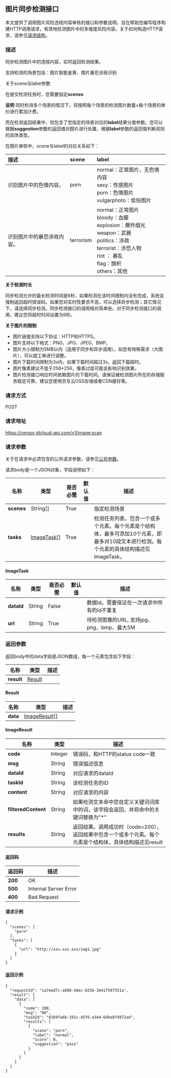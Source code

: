 ## 		图片同步检测接口

本文提供了调用图片风险违规内容审核的接口和参数说明，旨在帮助您编写程序构建HTTP调用请求，有效地检测图片中的多维度风险内容。关于如何构造HTTP请求，请参见[请求结构](https://docs.jdcloud.com/cn/common-declaration/api/call-methods)。

### 描述

同步检测图片中的违规内容，实时返回检测结果。

支持检测的场景包括：图片智能鉴黄、图片暴恐涉政识别

关于scene与label参数

在提交检测任务时，您需要指定**scenes**

**说明** 同时检测多个场景的情况下，将按照每个场景的检测图片数量×每个场景的单价进行累加计费。

而在检测返回结果中，则包含了您指定的场景对应的**label**结果分类参数。您可以根据**suggestion**参数的返回值对图片进行处置，根据**label**参数的返回值判断风险的具体类型。 

在图片审核中，scene与label的对应关系如下：

| 描述                       | scene     | label                                                        |
| :------------------------- | :-------- | :----------------------------------------------------------- |
| 识别图片中的色情内容。     | porn      | normal：正常图片，无色情内容<br />sexy：性感图片<br />porn：色情图片<br />vulgarphoto：低俗图片 |
| 识别图片中的暴恐涉政内容。 | terrorism | normal：正常图片  <br />bloody：血腥<br />explosion：爆炸烟光<br />weapon：武器<br />politics：涉政<br />terrorist：涉恐人物<br />riot ： 暴乱<br />flag：旗帜<br />others：其他 |


**关于检测时长**

同步检测允许的最长检测时间是6秒，如果检测在该时间限制内没有完成，系统会强制返回超时错误码。如果您对实时性要求不高，可以选择异步检测；其它情况下，请选择同步检测，同步检测接口的调用相对简单些。对于同步检测接口的调用，建议您将超时时间设置为6秒。

**关于图片的限制**

- 图片链接支持以下协议：HTTP和HTTPS。
- 图片支持以下格式：PNG、JPG、JPEG、BMP。
- 图片大小限制为5MB以内（适用于同步和异步调用）。如您有特殊需求（大图片），可以提工单进行调整。
- 图片下载时间限制为3s内，如果下载时间超过3s，返回下载超时。
- 图片像素建议不低于256*256，像素过低可能会影响识别效果。
- 图片检测接口响应时间依赖图片的下载时间。请保证被检测图片所在的存储服务稳定可靠，建议您使用京东云OSS存储或者CDN缓存等。

### 请求方式

POST

### 请求地址

https://censor.jdcloud-api.com/v1/image:scan

### 请求参数

关于在请求中必须包含的公共请求参数，请参见[公共参数](https://docs.jdcloud.com/cn/common-declaration/api/call-methods)。

请求body是一个JSON对象，字段说明如下：

| 名称       | 类型                      | 是否必需 | 默认值 | 描述                                                         |
| ---------- | ------------------------- | -------- | ------ | ------------------------------------------------------------ |
| **scenes** | String[]                  | True     |        | 指定检测场景                                                 |
| **tasks**  | [ImageTask[]](#imagetask) | True     |        | 检测任务列表，包含一个或多个元素。每个元素是个结构体，最多可添加10个元素，即最多对10段文本进行检测。每个元素的具体结构描述见ImageTask。 |

#### ImageTask

| 名称       | 类型   | 是否必需 | 默认值 | 描述                                       |
| ---------- | ------ | -------- | ------ | ------------------------------------------ |
| **dataId** | String | False    |        | 数据Id。需要保证在一次请求中所有的Id不重复 |
| **url**    | String | True     |        | 待检测图像的URL, 支持jpg、png、bmp，最大5M |



### 返回参数

返回body中的data字段是JSON数组，每一个元素包含如下字段：

| 名称       | 类型              | 描述 |
| ---------- | ----------------- | ---- |
| **result** | [Result](#result) |      |

#### Result

| 名称     | 类型                          | 描述 |
| -------- | ----------------------------- | ---- |
| **data** | [ImageResult[]](#imageresult) |      |

#### ImageResult

| 名称                | 类型    | 描述                                                         |
| ------------------- | ------- | ------------------------------------------------------------ |
| **code**            | Integer | 错误码，和HTTP的status code一致                              |
| **msg**             | String  | 错误描述信息                                                 |
| **dataId**          | String  | 对应请求的dataId                                             |
| **taskId**          | String  | 该检测任务的ID                                               |
| **content**         | String  | 对应请求的内容                                               |
| **filteredContent** | String  | 如果检测文本命中您自定义关键词词库中的词，该字段会返回，并将命中的关键词替换为"*" |
| **results**         | String  | 返回结果。调用成功时（code=200），返回结果中包含一个或多个元素。每个元素是个结构体，具体结构描述见result |

#### 返回码

| 返回码  | 描述                  |
| ------- | --------------------- |
| **200** | OK                    |
| **500** | Internal Server Error |
| **400** | Bad Request           |



#### 请求示例

```
{
  "scenes": [
    "porn"
  ],
  "tasks": [
    {
      "url": "http://xxx.xxx.xxx/img1.jpg"
    }
  ]
}
```

#### 返回示例

```
{
  "requestId": "1a7eed7c-a898-4dec-825b-3641f597551a",
  "result": {
    "data": [
      {
        "code": 200,
        "msg": "OK",
        "taskId": "d169fa6b-191c-45f6-a344-6dba8f4972ad",
        "results": [
          {
            "scene": "porn",
            "label": "normal",
            "score": 0,
            "suggestion": "pass"
          }
        ]
      }
    ]
  }
}
```

